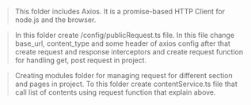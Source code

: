 > This folder includes Axios. It is a promise-based HTTP Client for node.js and the browser.

> In this folder create /config/publicRequest.ts file. In this file change base_url, content_type and some header of axios config after that create request and response interceptors and create request function for handling get, post request in project.

> Creating modules folder for managing request for different section and pages in project. To this folder create contentService.ts file that call list of contents using request function that explain above.
